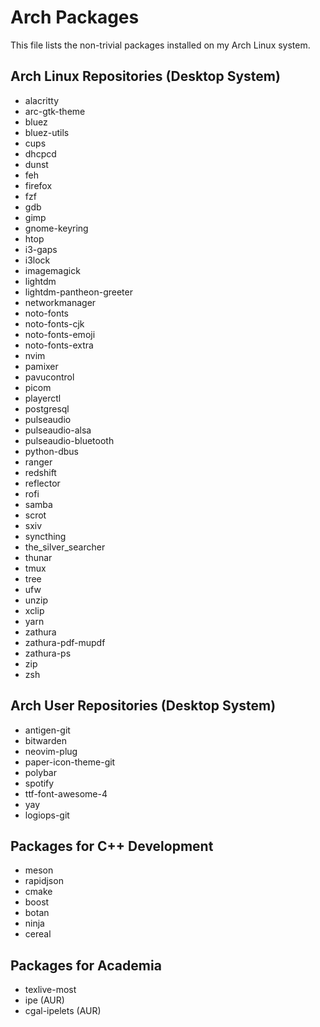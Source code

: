 Arch Packages
=============
This file lists the non-trivial packages installed on my Arch Linux system.

Arch Linux Repositories (Desktop System)
----------------------------------------
* alacritty
* arc-gtk-theme
* bluez
* bluez-utils
* cups
* dhcpcd
* dunst
* feh
* firefox
* fzf
* gdb
* gimp
* gnome-keyring
* htop
* i3-gaps
* i3lock
* imagemagick
* lightdm
* lightdm-pantheon-greeter
* networkmanager
* noto-fonts
* noto-fonts-cjk
* noto-fonts-emoji
* noto-fonts-extra
* nvim
* pamixer
* pavucontrol
* picom
* playerctl
* postgresql
* pulseaudio
* pulseaudio-alsa
* pulseaudio-bluetooth
* python-dbus
* ranger
* redshift
* reflector
* rofi
* samba
* scrot
* sxiv
* syncthing
* the_silver_searcher
* thunar
* tmux
* tree
* ufw
* unzip
* xclip
* yarn
* zathura
* zathura-pdf-mupdf
* zathura-ps
* zip
* zsh

Arch User Repositories (Desktop System)
---------------------------------------
* antigen-git
* bitwarden
* neovim-plug
* paper-icon-theme-git
* polybar
* spotify
* ttf-font-awesome-4
* yay
* logiops-git

Packages for C++ Development
----------------------------
* meson
* rapidjson
* cmake
* boost
* botan
* ninja
* cereal

Packages for Academia
---------------------
* texlive-most
* ipe (AUR)
* cgal-ipelets (AUR)

